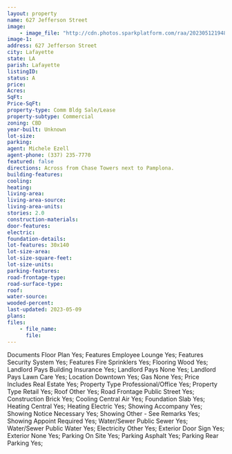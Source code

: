 ```yaml
---
layout: property
name: 627 Jefferson Street 
image:
    - image_file: "http://cdn.photos.sparkplatform.com/raa/20230512194807617036000000.jpg"
image-1:
address: 627 Jefferson Street
city: Lafayette
state: LA
parish: Lafayette
listingID: 
status: A
price: 
Acres: 
SqFt: 
Price-SqFt: 
property-type: Comm Bldg Sale/Lease
property-subtype: Commercial
zoning: CBD
year-built: Unknown
lot-size: 
parking: 
agent: Michele Ezell
agent-phone: (337) 235-7770
featured: false
directions: Across from Chase Towers next to Pamplona.
building-features: 
cooling: 
heating: 
living-area: 
living-area-source: 
living-area-units: 
stories: 2.0
construction-materials: 
door-features: 
electric: 
foundation-details: 
lot-features: 30x140
lot-size-area: 
lot-size-square-feet: 
lot-size-units: 
parking-features: 
road-frontage-type: 
road-surface-type: 
roof: 
water-source: 
wooded-percent: 
last-updated: 2023-05-09
plans: 
files:
    - file_name:
      file:
---
```

Documents	Floor Plan	Yes;
Features	Employee Lounge	Yes;
Features	Security System	Yes;
Features	Fire Sprinklers	Yes;
Flooring	Wood	Yes;
Landlord Pays	Building Insurance	Yes;
Landlord Pays	None	Yes;
Landlord Pays	Lawn Care	Yes;
Location	Downtown	Yes;
Gas	None	Yes;
Price Includes	Real Estate	Yes;
Property Type	Professional/Office	Yes;
Property Type	Retail	Yes;
Roof	Other	Yes;
Road Frontage	Public Street	Yes;
Construction	Brick	Yes;
Cooling	Central Air	Yes;
Foundation	Slab	Yes;
Heating	Central	Yes;
Heating	Electric	Yes;
Showing	Accompany	Yes;
Showing	Notice Necessary	Yes;
Showing	Other - See Remarks	Yes;
Showing	Appoint Required	Yes;
Water/Sewer	Public Sewer	Yes;
Water/Sewer	Public Water	Yes;
Electricity	Other	Yes;
Exterior	Door Sign	Yes;
Exterior	None	Yes;
Parking	On Site	Yes;
Parking	Asphalt	Yes;
Parking	Rear Parking	Yes;

